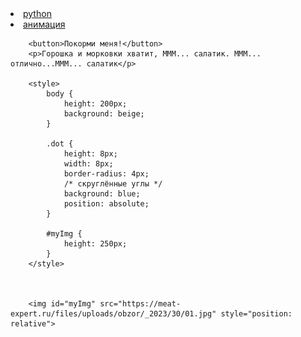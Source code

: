 <li><a href="https://pythontutor.com/render.html#mode=display/"> python </a></li>


<li><a href="https://jsitor.com/">анимация</a></li>



<!doctype html><html><head></head><body><!doctype html>
<html>

<head></head>

<body>
	<p style="text-align: center">

		<button>Покорми меня!</button>
		<p>Горошка и морковки хватит, МММ... салатик. МММ... отлично...МММ... салатик</p>

		<style>
			body {
				height: 200px;
				background: beige;
			}

			.dot {
				height: 8px;
				width: 8px;
				border-radius: 4px;
				/* скруглённые углы */
				background: blue;
				position: absolute;
			}

			#myImg {
				height: 250px;
			}
		</style>



		<img id="myImg" src="https://meat-expert.ru/files/uploads/obzor/_2023/30/01.jpg" style="position: relative">

</p>
		<script>
			var cat = document.querySelector("img");
var angle = 0, lastTime = null;
function animate(time) {
if (lastTime != null)
angle += (time - lastTime) * 0.002;
lastTime = time;
cat.style.top = (Math.cos(angle) * 50      ) + "px";
cat.style.left = (Math.sin(angle) * 200) + "px";
requestAnimationFrame(animate);
}

var button = document.querySelector("button");
button.addEventListener("click", function() {
alert("НЕ ТРОГАЙ МОИ ПЕЛЬМЕНИ!!!!");
});

document.getElementById('myImg').onclick = myFunction;

function myFunction() {
  alert('Ouch!!!');
}

requestAnimationFrame(animate);





		</script>
		<script type="text/javascript">




  <html>

<head>

<meta http-equiv="Content-Type" content="text/html; charset=UTF-8">

<title>Трансформации</title>


<style>

body {
 font-family: Tahoma, Verdana, Geneva, sans-serif;
 margin: 6em 6em; font-weight: bold;
}

ul {
 list-style-type: none; padding: 0;
	margin: 0;
}

li { float: left; margin-right: 10px;
}

li:last-of-type {
 margin-right: 0;
}


a { display: block;
}


img { width: 200px; height: 150px; box-shadow: 2px 2px 2px rgba(0,0,0,.4);

transition: transform .3s ease-in-out; 
}


a:hover img {
	box-shadow: 6px 6px 6px rgba(0,0,0,.3);
}

a:hover #img1
 box-shadow: 6px 6px 6px rgba(0,0,0,.3);

}

a:hover #img2, a:focus #img2  {
	transform: scale(3.0 rotate(5deg);
}

a:hover #img3, a:focus #img3  {
	transform: scale(3.0) rotate(-7deg);
}

a:hover #img4, a:focus #img4  {
	transform: scale(3.0) rotate(2deg);
}


</style>


</head>



<body>


<ul>

  <li><a href=""><img src="anchovies.jpg" id="img1" alt ""></a</li>

  <li><a href=""><img src="jellyfish1.jpg" id="img2" alt=""></a></li>

  <li><a href=""><img src="bluejellyfish.jpg" id="img3" alt=""></a></li>

  <li><a href=""><img src="seadragon.jpg" id="img4"alt=""></a></li>
</ul>


</body>

</html>





  


                                    
